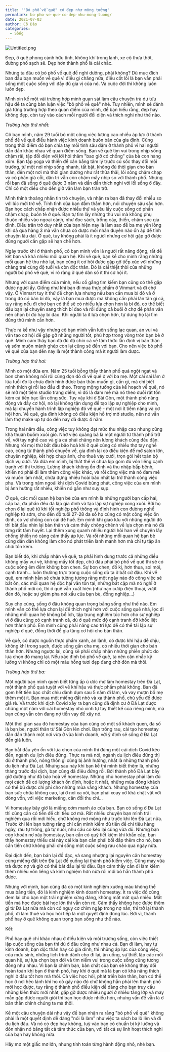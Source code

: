 ```yaml
---
title: '"Bỏ phố về quê" có đẹp như mộng tưởng'
permalink: bo-pho-ve-que-co-dep-nhu-mong-tuong/
date: 2021-07-03
author: Cô Đào
categories:
  - Sống
---
```


![Untitled.png](/images/912eb36f-003f-4c9c-a37d-14b6cc364642/Untitled.png)

Đẹp, ở quê phong cảnh hữu tình, không khí trong lành, xe cộ thưa thớt, đường phố sạch sẽ. Đẹp hơn thành phố là cái chắc.

Nhưng ta đâu có bỏ phố về quê để nghỉ dưỡng, phải không? Dù mục đích ban đầu bạn muốn về quê vì điều gì chăng nữa, điều cốt lõi là bạn vẫn phải sống một cuộc sống với đầy đủ gia vị của nó. Và cuộc đời thì không luôn luôn đẹp.

Mình xin kể một vài trường hợp mình quan sát làm câu chuyện trà dư tửu hậu để ta cùng bàn luận việc "bỏ phố về quê" nhé. Tuy nhiên, mình sẽ đánh giá từng trường hợp theo quan điểm của mình, để bạn hiểu rằng, đẹp hay không đẹp, còn tuỳ vào cách mỗi người đối diện và thích nghi như thế nào.

_Trường hợp thứ nhất:_

Cô bạn mình, năm 29 tuổi bỏ một công việc lương cao nhiều áp lực ở thành phố để về quê điều hành việc kinh doanh buôn bán của gia đình. Cũng trong thời điểm đó bạn chia tay mối tình sâu đậm ở thành phố vì hai người dần dần khác nhau về quan điểm sống. Bạn về quê tìm vui trong nhịp sống chậm rãi, tập đối diện với lời hỏi thăm "bao giờ có chồng" của bà con hàng xóm. Bạn tập yoga và thiền để cân bằng tâm lý trước cú sốc thay đổi môi trường, từ một nơi nhịp sống nhanh, tất bật, không đủ thời gian cho bản thân, đến một nơi mà thời gian dường như rất thừa thãi, lối sống chậm chạp và có phần già cỗi, dân trí vẫn còn chậm mấy nhịp so với thành phố. Nhưng rồi bạn đã sống ở quê được 3 năm và dần dần thích nghi với lối sống ở đây. Chỉ có một điều cho đến giờ vẫn làm bạn trăn trở.

Mình thỉnh thoảng nhắn tin trò chuyện, và nhận ra bạn đã thay đổi nhiều so với lúc mới trở về. Tính tình của bạn đằm thắm hơn, nói chuyện sâu sắc hơn. Bạn học cách chấp nhận được nhiều thứ và yêu lấy cuộc sống có phần chậm chạp, buồn tẻ ở quê. Bạn tự tìm lấy những thú vui mà không phụ thuộc nhiều vào ngoại cảnh, như đọc sách, trồng cây, thiền, chăm sóc gia đình. Điều trăn trở duy nhất của bạn hiện nay là làm sao để ba mẹ yên lòng khi đã qua hàng 3 mà vẫn chưa có được mối nhân duyên nào ổn áp để tính chuyện lâu dài. Ở quê, tuy không phải là ít người nhưng cơ hội gặp gỡ được đúng người cần gặp sẽ hạn chế hơn.

Ngày trước khi ở thành phố, cô bạn mình vốn là người rất năng động, rất dễ kết bạn và khá nhiều mối quan hệ. Khi về quê, bạn kể cho mình rằng những mối quan hệ thu nhỏ lại, bạn cũng ít cơ hội được gặp gỡ tiếp xúc với những chàng trai cùng độ tuổi và còn độc thân. Đó là cái thiệt thòi của những người bỏ phố về quê, vì rõ ràng ở quê dân số ít thì cơ hội ít.

Nhưng với quan điểm của mình, nếu cố gắng tìm kiếm bạn cũng có thể gặp được người ấy. Giống như khi bạn đi mua thực phẩm ở Vinmart và đi chợ vậy. Ở Vinmart tuy ít thứ để chọn lựa nhưng nếu bạn cần mua bí đỏ và ở trong đó có bán bí đỏ, vậy là bạn mua được mà không cần phải lăn tăn gì cả, tuy rằng nếu đi chợ bạn có thể sẽ có nhiều lựa chọn hơn là bí đỏ, có thể biết đâu bạn lại chuyển sang thích bí đao và rồi đứng cả buổi ở chợ để phân vân nên chọn bí đỏ hay bí đao. Khi người ta ít lựa chọn hơn, tự dưng họ lại tìm đúng thứ mình cần hơn.

Thực ra kể như vậy nhưng cô bạn mình vẫn luôn sống lạc quan, an vui và vẫn tạo cơ hội để gặp gỡ những người tốt, phù hợp trong vòng tròn bạn bè ở quê. Mình cảm thấy bạn đã đủ độ chín cả về tâm thức lẫn định vị bản thân và sớm muộn mảnh ghép còn lại cũng sẽ đến với bạn. Cho nên việc bỏ phố về quê của bạn đến nay là một thành công mà ít người làm được.

_Trường hợp thứ hai:_

Mình có một đứa em. Năm 25 tuổi bỗng thấy thành phố quá ngột ngạt và bon chen không nổi rồi cũng dọn đồ đi về quê ở với ba mẹ. Một cái sai lầm ở lứa tuổi đó là chưa định hình được bản thân muốn gì, cần gì, mà chỉ biết mình thích gì rồi lao đầu đi theo. Trong mộng tưởng của kế hoạch về quê, nó sẽ mở một tiệm studio trang điểm, vì đó là đam mê mà nó theo đuổi rất tốn kém cả tiền bạc lẫn công sức. Tuy vậy khi ở Sài Gòn, một thành phố năng động và đầy cơ hội, nó lại không tận dụng để tạo lập sự nghiệp cho mình, mà lại chuyển hành trình lập nghiệp đó về quê - một nơi ít tiềm năng và cơ hội hơn. Về quê, gia đình không có điều kiện hỗ trợ mở studio, nên nó vẫn làm thợ make up tự do đến nay đã được 4 năm.

Trong hai năm đầu, công việc tuy không đạt mức thu nhập cao nhưng cũng khá thuận buồm xuôi gió. Nhờ việc quảng bá là một người từ thành phố trở về, với tay nghề cao và giá cả phải chăng nên lượng khách cũng đều đặn. Nhưng rồi mọi thứ bắt đầu bão hoà khi ở quê cũng có nhiều thợ tay nghề cao, cũng từ thành phố chuyển về, gia đình lại có điều kiện để mở salon lớn, chuyên nghiệp, kết hợp chụp ảnh, cho thuê váy cưới, trọn gói hết toàn bộ dịch vụ cưới. Và đứa em mình, bị thất thế vì chưa kịp gom đủ vốn liếng cạnh tranh với thị trường. Lượng khách không ổn định và thu nhập bấp bênh, khiến nó phải đi làm thêm công việc khác, và rồi công việc mà nó đam mê và muốn làm nhất, chứa đựng nhiều hoài bão nhất lại trở thành công việc phụ. Và trong năm ngoái khi dịch Covid bùng phát, công việc của em mình bị ảnh hưởng rất nhiều, khiến nó gần như suy sụp.

Ở quê, các mối quan hệ bạn bè của em mình là những người bạn cấp hai, cấp ba, đa phần đều đã lập gia đình và tạo lập sự nghiệp xong xuôi. Bởi họ chọn ở lại quê từ khi tốt nghiệp phổ thông và định hình con đường nghề nghiệp từ sớm, cho đến độ tuổi 27-28 đa số họ cũng có một công việc ổn định, có vợ chồng con cái đề huề. Em mình khi giao lưu với những người đó thì bắt đầu nhìn lại bản thân và cảm thấy chông chênh về lựa chọn mà nó đã từng rất tâm huyết. Lại thêm xung quanh nhiều người hỏi han về chuyện lấy chồng khiến nó càng cảm thấy áp lực. Và rồi những mối quan hệ bạn bè cũng dần dần không làm cho nó phát triển lành mạnh hơn mà chỉ tụ tập ăn chơi tốn kém.

Bạn biết đó, khi chấp nhận về quê, ta phải hình dung trước cả những điều không mấy vui vẻ, không mấy tốt đẹp, chứ đâu phải bỏ phố về quê thì sẽ có cuộc sống êm đềm không bon chen. Sự bon chen, đố kị, hơn thua, soi mói, cạnh tranh... luôn thường trực trong cuộc sống dù ta ở bất cứ đâu. Khi về quê, em mình hẳn sẽ chưa tưởng tượng rằng một ngày nào đó công việc sẽ bất ổn, các mối quan hệ độc hại vẫn tồn tại, những bất cập mà nó nghĩ ở thành phố mới có, thì ở quê vẫn xuất hiện (như nạn cướp điện thoại, vượt đèn đỏ, hoặc sự gièm pha nói xấu của bạn bè, đồng nghiệp...)

Suy cho cùng, sống ở đâu không quan trọng bằng sống như thế nào. Em mình vẫn có thể lựa chọn lại để thích nghi hơn với cuộc sống quê nhà, lọc đi những mối quan hệ không bổ ích, tập trung nghiêm túc hơn cho sự nghiệp vì ở đâu cũng có cạnh tranh cả, dù ở quê mức độ cạnh tranh đỡ khốc liệt hơn thành phố. Em mình cũng phải nâng cao trí lực để có thể tái lập sự nghiệp ở quê, đồng thời để gia tăng cơ hội cho bản thân.

Về quê, có được nguồn thực phẩm xanh, an lành, có được khí hậu dễ chịu, không khí trong sạch, được sống gần cha mẹ, có nhiều thời gian cho bản thân hơn. Nhưng ngược lại, cũng sẽ phải chấp nhận những phiền phức do lựa chọn đó mang lại. Nếu xác định bỏ phố về quê, ta nên cân nhắc kỹ lưỡng vì không chỉ có một màu hồng tươi đẹp đang chờ đón mà thôi.

_Trường hợp thứ ba:_

Một người bạn mình quen biết từng ấp ủ ước mơ làm homestay trên Đà Lạt, một thành phố quá tuyệt vời về khí hậu và thực phẩm phải không. Bạn đã gom hết tiền bạc chắt chiu dành dụm sau 5 năm đi làm, và vay mượn bố mẹ thêm một ít. Bạn mua một miếng đất nhỏ và xa thành phố, chủ yếu để được giá rẻ. Và trước khi dịch Covid xảy ra bạn cũng đã định cư ở Đà Lạt được chừng một năm với cái homestay nhỏ xinh tự tay thiết kế của riêng mình, mà bạn cũng vẫn còn đang nợ tiền vay để xây nó.

Một thời gian sau đó homestay của bạn cũng có một số khách quen, đa số là bạn bè, người thân từ Sài Gòn lên chơi. Bạn trồng rau, cải tạo homestay dần dần thành một nơi vừa ở vừa kinh doanh, với ý định sẽ sống ở Đà Lạt đến già luôn.

Bạn bắt đầu yên ổn với lựa chọn của mình thì đùng một cái dịch Covid kéo đến, ngành du lịch điêu đứng. Thực ra mà nói, ngành du lịch điêu đứng thì dù ở thành phố, nông thôn gì cũng bị ảnh hưởng, nhất là những thành phố du lịch như Đà Lạt. Nhưng sau này khi bạn kể thì mình biết thêm là, những tháng trước đại dịch, bạn cũng đã điêu đứng rồi. Bởi thành phố Đà Lạt bây giờ dường như đã bão hoà về homestay. Những chủ homestay phải làm đủ mọi cách để có lượng khách ổn định, hoặc ít nhất, những mùa đông khách có thể bù được chi phí cho những mùa vắng khách. Nhưng homestay của bạn sức chứa không cao, lại ở nơi xa xôi, bạn phải xoay xở khá chật vật với dòng vốn, với việc marketing, cân đối thu chi...

Vì homestay bây giờ là miếng cơm manh áo của bạn. Bạn có sống ở Đà Lạt thì cũng cần có tiền để chi tiêu cơ mà. Rất nhiều chuyện bạn mình trải nghiệm qua rồi mới hiểu, chứ không mơ mộng như trước khi lên Đà Lạt nữa. Trước khi lên bạn tưởng rằng chỉ cần mình kiếm đủ tiền để chi tiêu hàng ngày, rau tự trồng, gà tự nuôi, nhu cầu co kéo lại cũng vừa đủ. Nhưng bạn còn khoản nợ xây homestay, bạn cần có quỹ tiết kiệm khi khẩn cấp, bạn thấy homestay thiếu cái này cái kia bạn cần phải bồi đắp thêm cho nó, bạn cần tiền chứ không phải chỉ sống một cuộc sống rau cháo qua ngày nữa.

Đại dịch đến, bạn bán lại đồ đạc, và sang nhượng lại nguyên căn homestay cùng miếng đất trên Đà Lạt để xuống lại thành phố kiếm việc. Cũng may vừa trả được nợ và giờ có thể bắt đầu lại từ đầu. Bạn cảm thấy cần đi làm kiếm thêm nhiều vốn liếng và kinh nghiệm hơn nữa rồi mới bỏ hẳn thành phố được.

Nhưng với mình, bạn cũng đã có một kinh nghiệm xương máu không thể mua bằng tiền, đó là kinh nghiệm kinh doanh homestay. Ít ra việc đó cũng đem lại cho bạn một trải nghiệm xứng đáng, không mất mát quá nhiều. Mất tiền mà học được bài học lớn thì vẫn còn rẻ. Cảm thấy không học được thêm gì từ Đà Lạt nữa mà còn có nguy cơ chìm ngập trong nợ nần, thì trở lại thành phố, đi làm thuê và học hỏi tiếp là một quyết định đúng lúc. Bởi vì, thành phố hay ở quê không quan trọng bạn sống như thế nào.

Kết:

Phố hay quê chỉ khác nhau ở điều kiện và môi trường sống, còn việc thiết lập cuộc sống của bạn thì dù ở đâu cũng như nhau cả. Bạn đi làm, hay tự kinh doanh, bạn độc thân hay có gia đình, thì những áp lực của công việc, của mưu sinh, những lịch trình dành cho đi lại, ăn uống, sự thiết lập các mối quan hệ, sự lựa chọn bạn đời và tìm niềm vui trong cuộc sống cũng tương đồng như nhau. Vì bạn là chính bạn, bản chất của bạn sẽ không thay đổi hoàn toàn khi bạn ở thành phố, hay khi ở quê mà là bạn có khả năng thích nghi ở đâu tốt hơn mà thôi. Cả việc học hỏi, phát triển bản thân, bạn có thể học ở nơi hẻo lánh khỉ ho cò gáy nào đó chứ không hẳn phải lên thành phố mới học được, tuy rằng ở thành phố điều kiện dễ dàng cho bạn truy cầu những kiến thức mới nhất, gặp gỡ được nhiều người ở nhiều tầng lớp và may mắn gặp được người giỏi thì bạn học được nhiều hơn, nhưng vấn đề vẫn là ở bản thân chính chúng ta mà thôi.

Kể một câu chuyện dài như vậy để bạn nhận ra rằng "bỏ phố về quê" không phải là một quyết định dễ dàng "nói là làm" như việc ta xách ba lô lên và đi du lịch đâu. Và nó có đẹp hay không, tuỳ vào bạn có chuẩn bị kỹ lưỡng và đón nhận nó bằng tất cả tâm thức của bạn, với tất cả sự linh hoạt thích nghi của bạn hay không nữa.

Hãy mơ một giấc mơ lớn, nhưng tính toán từng hành động nhỏ, nhé bạn.
